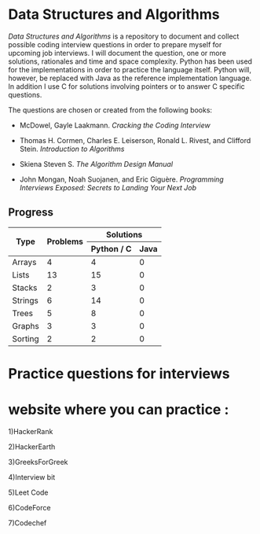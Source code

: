 # Data Structures and Algorithms

*Data Structures and Algorithms* is a repository to document and collect possible coding interview questions in order to prepare myself for upcoming job interviews. I will document the question, one or more solutions, rationales and time and space complexity. Python has been used for the implementations in order to practice the language itself. Python will, however, be replaced with Java as the reference implementation language. In addition I use C for solutions involving pointers or to answer C specific questions.

The questions are chosen or created from the following books:

* McDowel, Gayle Laakmann. *Cracking the Coding Interview*

* Thomas H. Cormen, Charles E. Leiserson, Ronald L. Rivest, and Clifford Stein. *Introduction to Algorithms*

* Skiena Steven S. *The Algorithm Design Manual*

* John Mongan, Noah Suojanen, and Eric Giguère. *Programming Interviews Exposed: Secrets to Landing Your Next Job*

## Progress

<table>
  <thead>
    <tr>
      <th rowspan="2">Type</th>
      <th rowspan="2">Problems</th>
      <th colspan="2">Solutions</th>
    </tr>
    <tr>
      <th>Python / C</th>
      <th>Java</th>
    </tr>
  </thead>
  <tbody>
    <tr>
      <td>Arrays</td>
      <td>4</td>
      <td>4</td>
      <td>0</td>
    </tr>
    <tr>
      <td>Lists</td>
      <td>13</td>
      <td>15</td>
      <td>0</td>
    </tr>
    <tr>
      <td>Stacks</td>
      <td>2</td>
      <td>3</td>
      <td>0</td>
    </tr>
    <tr>
      <td>Strings</td>
      <td>6</td>
      <td>14</td>
      <td>0</td>
    </tr>
    <tr>
      <td>Trees</td>
      <td>5</td>
      <td>8</td>
      <td>0</td>
    </tr>
    <tr>
      <td>Graphs</td>
      <td>3</td>
      <td>3</td>
      <td>0</td>
    </tr>
    <tr>
      <td>Sorting</td>
      <td>2</td>
      <td>2</td>
      <td>0</td>
    </tr>
  </tbody>
</table>

# Practice questions for interviews
# website where you can practice :

1)HackerRank

2)HackerEarth

3)GreeksForGreek

4)Interview bit

5)Leet Code

6)CodeForce

7)Codechef

